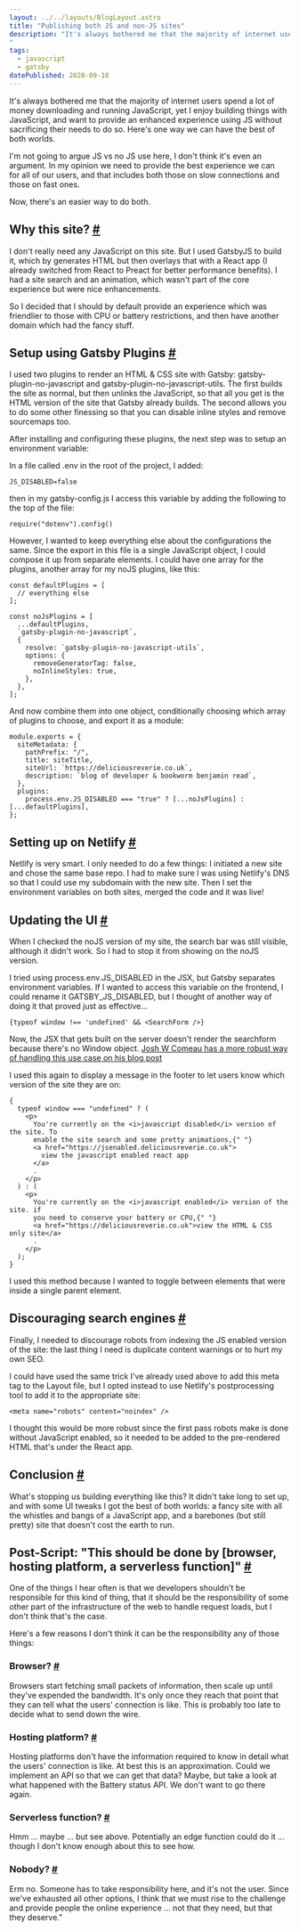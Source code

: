 ```yaml
---
layout: ../../layouts/BlogLayout.astro
title: "Publishing both JS and non-JS sites"
description: "It's always bothered me that the majority of internet users spend a lot of money downloading and running JavaScript, yet I enjoy building things with JavaScript, and want to provide an enhanced experience using JS ... without sacrificing their needs to do so. Now, there's an easier way to do both.
"
tags: 
  - javascript
  - gatsby
datePublished: 2020-09-18
---
```

It's always bothered me that the majority of internet users spend a lot of money downloading and running JavaScript, yet I enjoy building things with JavaScript, and want to provide an enhanced experience using JS without sacrificing their needs to do so. Here's one way we can have the best of both worlds.

I'm not going to argue JS vs no JS use here, I don't think it's even an argument. In my opinion we need to provide the best experience we can for all of our users, and that includes both those on slow connections and those on fast ones.

Now, there's an easier way to do both.

## Why this site? [#](https://deliciousreverie.co.uk/posts/publishing-both-js-non-js-sites/#why-this-site)

I don't really need any JavaScript on this site. But I used GatsbyJS to build it, which by generates HTML but then overlays that with a React app (I already switched from React to Preact for better performance benefits). I had a site search and an animation, which wasn't part of the core experience but were nice enhancements.

So I decided that I should by default provide an experience which was friendlier to those with CPU or battery restrictions, and then have another domain which had the fancy stuff.

## Setup using Gatsby Plugins [#](https://deliciousreverie.co.uk/posts/publishing-both-js-non-js-sites/#setup-using-gatsby-plugins)

I used two plugins to render an HTML & CSS site with Gatsby: gatsby-plugin-no-javascript and gatsby-plugin-no-javascript-utils. The first builds the site as normal, but then unlinks the JavaScript, so that all you get is the HTML version of the site that Gatsby already builds. The second allows you to do some other finessing so that you can disable inline styles and remove sourcemaps too.

After installing and configuring these plugins, the next step was to setup an environment variable:

In a file called .env in the root of the project, I added:

```
JS_DISABLED=false
```

then in my gatsby-config.js I access this variable by adding the following to the top of the file:

```
require("dotenv").config()
```

However, I wanted to keep everything else about the configurations the same. Since the export in this file is a single JavaScript object, I could compose it up from separate elements. I could have one array for the plugins, another array for my noJS plugins, like this:

```
const defaultPlugins = [
  // everything else
];

const noJsPlugins = [
  ...defaultPlugins,
  `gatsby-plugin-no-javascript`,
  {
    resolve: `gatsby-plugin-no-javascript-utils`,
    options: {
      removeGeneratorTag: false,
      noInlineStyles: true,
    },
  },
];
```

And now combine them into one object, conditionally choosing which array of plugins to choose, and export it as a module:

```
module.exports = {
  siteMetadata: {
    pathPrefix: "/",
    title: siteTitle,
    siteUrl: `https://deliciousreverie.co.uk`,
    description: `blog of developer & bookworm benjamin read`,
  },
  plugins:
    process.env.JS_DISABLED === "true" ? [...noJsPlugins] : [...defaultPlugins],
};
```

## Setting up on Netlify [#](https://deliciousreverie.co.uk/posts/publishing-both-js-non-js-sites/#setting-up-on-netlify)

Netlify is very smart. I only needed to do a few things: I initiated a new site and chose the same base repo. I had to make sure I was using Netlify's DNS so that I could use my subdomain with the new site. Then I set the environment variables on both sites, merged the code and it was live!

## Updating the UI [#](https://deliciousreverie.co.uk/posts/publishing-both-js-non-js-sites/#updating-the-ui)

When I checked the noJS version of my site, the search bar was still visible, although it didn't work. So I had to stop it from showing on the noJS version.

I tried using process.env.JS\_DISABLED in the JSX, but Gatsby separates environment variables. If I wanted to access this variable on the frontend, I could rename it GATSBY\_JS\_DISABLED, but I thought of another way of doing it that proved just as effective...

```
{typeof window !== 'undefined' && <SearchForm />}
```

Now, the JSX that gets built on the server doesn't render the searchform because there's no Window object. [Josh W Comeau has a more robust way of handling this use case on his blog post](https://joshwcomeau.com/react/the-perils-of-rehydration/)

I used this again to display a message in the footer to let users know which version of the site they are on:

```
{
  typeof window === "undefined" ? (
    <p>
      You're currently on the <i>javascript disabled</i> version of the site. To
      enable the site search and some pretty animations,{" "}
      <a href="https://jsenabled.deliciousreverie.co.uk">
        view the javascript enabled react app
      </a>
      .
    </p>
  ) : (
    <p>
      You're currently on the <i>javascript enabled</i> version of the site. if
      you need to conserve your battery or CPU,{" "}
      <a href="https://deliciousreverie.co.uk">view the HTML & CSS only site</a>
      .
    </p>
  );
}
```

I used this method because I wanted to toggle between elements that were inside a single parent element.

## Discouraging search engines [#](https://deliciousreverie.co.uk/posts/publishing-both-js-non-js-sites/#discouraging-search-engines)

Finally, I needed to discourage robots from indexing the JS enabled version of the site: the last thing I need is duplicate content warnings or to hurt my own SEO.

I could have used the same trick I've already used above to add this meta tag to the Layout file, but I opted instead to use Netlify's postprocessing tool to add it to the appropriate site:

```
<meta name="robots" content="noindex" />
```

I thought this would be more robust since the first pass robots make is done without JavaScript enabled, so it needed to be added to the pre-rendered HTML that's under the React app.

## Conclusion [#](https://deliciousreverie.co.uk/posts/publishing-both-js-non-js-sites/#conclusion)

What's stopping us building everything like this? It didn't take long to set up, and with some UI tweaks I got the best of both worlds: a fancy site with all the whistles and bangs of a JavaScript app, and a barebones (but still pretty) site that doesn't cost the earth to run.

## Post-Script: "This should be done by \[browser, hosting platform, a serverless function\]" [#](https://deliciousreverie.co.uk/posts/publishing-both-js-non-js-sites/#post-script:-%22this-should-be-done-by-browser-hosting-platform-a-serverless-function%22)

One of the things I hear often is that we developers shouldn't be responsible for this kind of thing, that it should be the responsibility of some other part of the infrastructure of the web to handle request loads, but I don't think that's the case.

Here's a few reasons I don't think it can be the responsibility any of those things:

### Browser? [#](https://deliciousreverie.co.uk/posts/publishing-both-js-non-js-sites/#browser)

Browsers start fetching small packets of information, then scale up until they've expended the bandwidth. It's only once they reach that point that they can tell what the users' connection is like. This is probably too late to decide what to send down the wire.

### Hosting platform? [#](https://deliciousreverie.co.uk/posts/publishing-both-js-non-js-sites/#hosting-platform)

Hosting platforms don't have the information required to know in detail what the users' connection is like. At best this is an approximation. Could we implement an API so that we can get that data? Maybe, but take a look at what happened with the Battery status API. We don't want to go there again.

### Serverless function? [#](https://deliciousreverie.co.uk/posts/publishing-both-js-non-js-sites/#serverless-function)

Hmm ... maybe ... but see above. Potentially an edge function could do it ... though I don't know enough about this to see how.

### Nobody? [#](https://deliciousreverie.co.uk/posts/publishing-both-js-non-js-sites/#nobody)

Erm no. Someone has to take responsibility here, and it's not the user. Since we've exhausted all other options, I think that we must rise to the challenge and provide people the online experience ... not that they need, but that they deserve."
